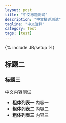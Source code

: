 ```yaml
---
layout: post
title: "中文标题测试"
description: "中文描述测试"
tagline: "中文注释"
category: Test
tags: [test]
---
```

{% include JB/setup %}
## 标题二
### 标题三
中文内容测试

- **粗体列表一**
内容一
- **粗体列表二**
内容二
- **粗体列表三**
内容三
